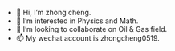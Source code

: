 - 👋 Hi, I’m zhong cheng. 
- 👀 I’m interested in Physics and Math.
- 💞️ I’m looking to collaborate on Oil & Gas field.
- 📫 My wechat account is zhongcheng0519.

<!---
weilie/weilie is a ✨ special ✨ repository because its `README.md` (this file) appears on your GitHub profile.
You can click the Preview link to take a look at your changes.
--->
